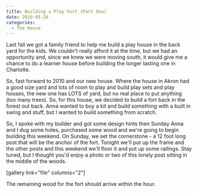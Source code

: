 ```yaml
---
title: Building a Play Fort (Part One)
date: 2010-05-26
categories: 
  - The House
---
```


Last fall we got a family friend to help me build a play house in the back yard for the kids. We couldn't really afford it at the time, but we had an opportunity and, since we knew we were moving south, it would give me a chance to do a learner house before building the longer lasting one in Charlotte.

So, fast forward to 2010 and our new house. Where the house in Akron had a good size yard and lots of room to play and build play sets and play houses, the new one has LOTS of yard, but no real place to put anything (too many trees). So, for this house, we decided to build a fort back in the forest out back. Anna wanted to buy a kit and build something with a built in swing and stuff, but I wanted to build something from scratch.

So, I spoke with my builder and got some design hints then Sunday Anna and I dug some holes, purchased some wood and we're going to begin building this weekend. On Sunday, we set the cornerstone - a 12 foot long post that will be the anchor of the fort. Tonight we'll put up the frame and the other posts and this weekend we'll floor it and put up some railings. Stay tuned, but I thought you'd enjoy a photo or two of this lonely post sitting in the middle of the woods.

\[gallery link="file" columns="2"\]

The remaining wood for the fort should arrive within the hour.
